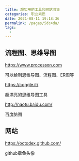 ```yaml
---
title: 超实用的工具和网站收集
categories: 职业素质
date: 2021-08-11 19:18:36
permalink: /pages/5dc4da/
tags: 
  - 
---
```


## 流程图、思维导图 ##

https://www.processon.com

可以绘制思维导图、流程图、ER图等

https://coggle.it/

超漂亮的思维导图工具

http://naotu.baidu.com/

百度脑图



## 网站 ##

https://octodex.github.com/

github章鱼头像
